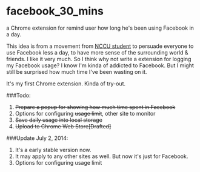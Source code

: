 facebook_30_mins
================

a Chrome extension for remind user how long he's been using Facebook in a day. 

This idea is from a movement from [NCCU student](http://mag.udn.com/mag/edu/storypage.jsp?f_ART_ID=512815) to persuade everyone to use Facebook less a day, to have more sense of the surrounding world & friends. I like it very  much. So I think why not write a extension for logging my Facebook usage? I know I'm kinda of addicted to Facebook. But I might still be surprised how much time I've been wasting on it.

It's my first Chrome extension. Kinda of try-out.

###Todo:
1. ~~Prepare a popup for showing how much time spent in Facebook~~
2. Options for configuring ~~usage limit~~, other site to monitor
3. ~~Save daily usage into local storage~~
4. ~~Upload to Chrome Web Store[Drafted]~~

###Update July 2, 2014:
1. It's a early stable version now.
2. It may apply to any other sites as well. But now it's just for Facebook.
3. Options for configuring usage limit
